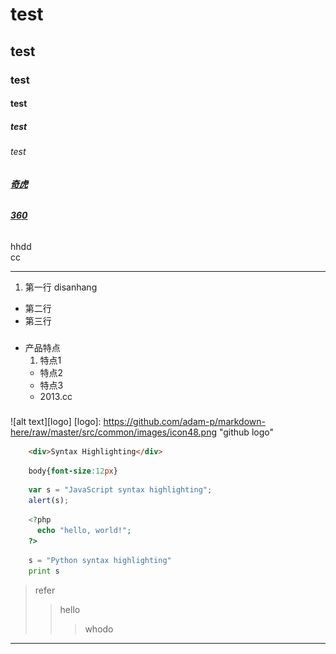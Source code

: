 # test #
## test ##
### test
#### test
##### test
###### test

###### **[奇虎][0]**
###### ***[360][1]***
[0]:http://baidu.com
[1]:http://360.com

hhdd    
cc

* * * 

1. 第一行  disanhang
- 第二行
- 第三行
###

* 产品特点
    1. 特点1
    - 特点2
    - 特点3
    - 2013.cc

###

![alt text][logo]
[logo]: https://github.com/adam-p/markdown-here/raw/master/src/common/images/icon48.png "github logo"



```html
    <div>Syntax Highlighting</div>
```

```css
    body{font-size:12px}
```
 
```javascript
    var s = "JavaScript syntax highlighting";
    alert(s);
```

```php
    <?php
      echo "hello, world!";
    ?>
```

```python
    s = "Python syntax highlighting"
    print s
```

> refer
>> hello
>>> whodo

* * * 
